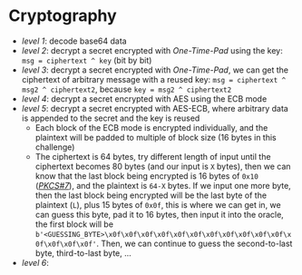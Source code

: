 # Cryptography
- *level 1*: decode base64 data
- *level 2*: decrypt a secret encrypted with *One-Time-Pad* using the key: `msg = ciphertext ^ key` (bit by bit)
- *level 3*: decrypt a secret encrypted with *One-Time-Pad*, we can get the ciphertext of arbitrary message with a reused key: `msg = ciphertext ^ msg2 ^ ciphertext2`, because `key = msg2 ^ ciphertext2`
- *level 4*: decrypt a secret encrypted with AES using the ECB mode
- *level 5*: decrypt a secret encrypted with AES-ECB, where arbitrary data is appended to the secret and the key is reused
    - Each block of the ECB mode is encrypted individually, and the plaintext will be padded to multiple of block size (16 bytes in this challenge)
    - The ciphertext is 64 bytes, try different length of input until the ciphertext becomes 80 bytes (and our input is `X` bytes), then we can know that the last block being encrypted is 16 bytes of `0x10` ([*PKCS#7*](https://en.wikipedia.org/wiki/PKCS_7)), and the plaintext is `64-X` bytes. If we input one more byte, then the last block being encrypted will be the last byte of the plaintext (`L`), plus 15 bytes of `0x0f`, this is where we can get in, we can guess this byte, pad it to 16 bytes, then input it into the oracle, the first block will be `b'<GUESSING_BYTE>\x0f\x0f\x0f\x0f\x0f\x0f\x0f\x0f\x0f\x0f\x0f\x0f\x0f\x0f\x0f'`. Then, we can continue to guess the second-to-last byte, third-to-last byte, ...
- *level 6*: 